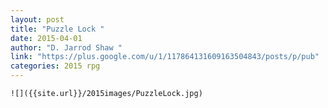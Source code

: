 ```yaml
---
layout: post
title: "Puzzle Lock "
date: 2015-04-01
author: "D. Jarrod Shaw "
link: "https://plus.google.com/u/1/117864131609163504843/posts/p/pub"
categories: 2015 rpg
---
```

```
![]({{site.url}}/2015images/PuzzleLock.jpg)
```
